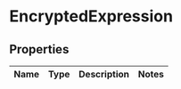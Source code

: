 
# EncryptedExpression

## Properties
Name | Type | Description | Notes
------------ | ------------- | ------------- | -------------



